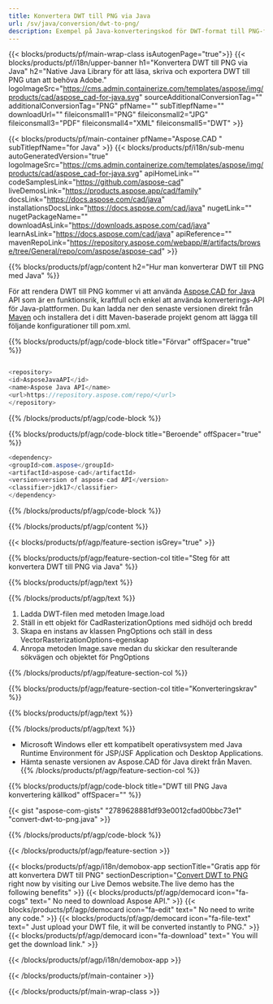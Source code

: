```yaml
---
title: Konvertera DWT till PNG via Java 
url: /sv/java/conversion/dwt-to-png/ 
description: Exempel på Java-konverteringskod för DWT-format till PNG-fil. Använd den här exempelkoden för att konvertera DWT till PNG inom alla Java-baserade webb- eller skrivbordsapplikationer.
---
```


{{< blocks/products/pf/main-wrap-class isAutogenPage="true">}}
{{< blocks/products/pf/i18n/upper-banner h1="Konvertera DWT till PNG via Java" h2="Native Java Library för att läsa, skriva och exportera DWT till PNG utan att behöva Adobe." logoImageSrc="https://cms.admin.containerize.com/templates/aspose/img/products/cad/aspose_cad-for-java.svg" sourceAdditionalConversionTag="" additionalConversionTag="PNG" pfName="" subTitlepfName="" downloadUrl="" fileiconsmall1="PNG" fileiconsmall2="JPG" fileiconsmall3="PDF" fileiconsmall4="XML" fileiconsmall5="DWT" >}}

{{< blocks/products/pf/main-container pfName="Aspose.CAD " subTitlepfName="for Java" >}}
{{< blocks/products/pf/i18n/sub-menu autoGeneratedVersion="true" logoImageSrc="https://cms.admin.containerize.com/templates/aspose/img/products/cad/aspose_cad-for-java.svg" apiHomeLink="" codeSamplesLink="https://github.com/aspose-cad" liveDemosLink="https://products.aspose.app/cad/family" docsLink="https://docs.aspose.com/cad/java" installationsDocsLink="https://docs.aspose.com/cad/java" nugetLink="" nugetPackageName="" downloadAsLink="https://downloads.aspose.com/cad/java" learnAsLink="https://docs.aspose.com/cad/java" apiReference="" mavenRepoLink="https://repository.aspose.com/webapp/#/artifacts/browse/tree/General/repo/com/aspose/aspose-cad" >}}

{{% blocks/products/pf/agp/content h2="Hur man konverterar DWT till PNG med Java" %}}

För att rendera DWT till PNG kommer vi att använda <a href=https://products.aspose.com/cad/java>Aspose.CAD for Java</a> API som är en funktionsrik, kraftfull och enkel att använda konverterings-API för Java-plattformen. Du kan ladda ner den senaste versionen direkt från <a href=https://repository.aspose.com/webapp/#/artifacts/browse/tree/General/repo/com/aspose/aspose-cad>Maven</a> och installera det i ditt Maven-baserade projekt genom att lägga till följande konfigurationer till pom.xml.

{{% blocks/products/pf/agp/code-block title="Förvar" offSpacer="true" %}}

```cs

<repository>
<id>AsposeJavaAPI</id>
<name>Aspose Java API</name>
<url>https://repository.aspose.com/repo/</url>
</repository>

```

{{% /blocks/products/pf/agp/code-block %}}

{{% blocks/products/pf/agp/code-block title="Beroende" offSpacer="true" %}}

```cs
<dependency>
<groupId>com.aspose</groupId>
<artifactId>aspose-cad</artifactId>
<version>version of aspose-cad API</version>
<classifier>jdk17</classifier>
</dependency>

```

{{% /blocks/products/pf/agp/code-block %}}

{{% /blocks/products/pf/agp/content %}}

{{< blocks/products/pf/agp/feature-section isGrey="true" >}}

{{% blocks/products/pf/agp/feature-section-col title="Steg för att konvertera DWT till PNG via Java" %}}

{{% blocks/products/pf/agp/text %}}

{{% /blocks/products/pf/agp/text %}}

1. Ladda DWT-filen med metoden Image.load
1. Ställ in ett objekt för CadRasterizationOptions med sidhöjd och bredd
1. Skapa en instans av klassen PngOptions och ställ in dess VectorRasterizationOptions-egenskap
1. Anropa metoden Image.save medan du skickar den resulterande sökvägen och objektet för PngOptions

{{% /blocks/products/pf/agp/feature-section-col %}}

{{% blocks/products/pf/agp/feature-section-col title="Konverteringskrav" %}}

{{% blocks/products/pf/agp/text %}}

{{% /blocks/products/pf/agp/text %}}
- Microsoft Windows eller ett kompatibelt operativsystem med Java Runtime Environment för JSP/JSF Application och Desktop Applications.
- Hämta senaste versionen av Aspose.CAD för Java direkt från Maven.
{{% /blocks/products/pf/agp/feature-section-col %}}

{{% blocks/products/pf/agp/code-block title="DWT till PNG Java konvertering källkod" offSpacer="" %}}

{{< gist "aspose-com-gists" "2789628881df93e0012cfad00bbc73e1" "convert-dwt-to-png.java" >}}

{{% /blocks/products/pf/agp/code-block %}}

{{< /blocks/products/pf/agp/feature-section >}}

<!-- aboutfile Starts -->

{{< blocks/products/pf/agp/i18n/demobox-app sectionTitle="Gratis app för att konvertera DWT till PNG" sectionDescription="[Convert DWT to PNG](https://products.aspose.app/cad/conversion/dwt-to-png) right now by visiting our Live Demos website.The live demo has the following benefits" >}}
        {{< blocks/products/pf/agp/democard icon="fa-cogs" text=" No need to download Aspose API." >}}
        {{< blocks/products/pf/agp/democard icon="fa-edit" text=" No need to write any code." >}}
        {{< blocks/products/pf/agp/democard icon="fa-file-text" text=" Just upload your DWT file, it will be converted instantly to PNG." >}}
        {{< blocks/products/pf/agp/democard icon="fa-download" text=" You will get the download link." >}}

   
{{< /blocks/products/pf/agp/i18n/demobox-app >}}

<!-- aboutfile Ends -->

{{< /blocks/products/pf/main-container >}}
    
{{< /blocks/products/pf/main-wrap-class >}}